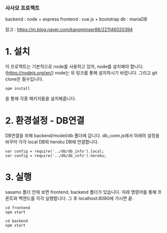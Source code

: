 ### 사사모 프로젝트

backend : node + express 
frontend : vue.js + bootstrap
db : mariaDB

참고 : https://m.blog.naver.com/kangminser88/221146020394

# 1. 설치 
이 프로젝트는 기본적으로 node를 사용하고 있어, node를 설치해야 합니다. (https://nodejs.org/en/)
node는 위 링크를 통해 설치하시기 바랍니다. 그리고 git clone은 필수입니다. 
```
npm install 
```
을 통해 각종 패키지들을 설치해줍니다. 

# 2. 환경설정 - DB연결
DB연결을 위해 backend/model/db 폴더에 갑니다.
db_conn.js에서 아래의 설정을 바꾸어 각각 local DB와 heroku DB에 연결합니다. 
```node 
var config = require('../db/db_info').local;
var config = require('../db/db_info').heroku;
```

# 3. 실행 
sasamo 폴더 안에 보면 frontend, backend 폴더가 있습니다. 아래 명령어를 통해 프론트와 백엔드를 각각 실행합니다. 그 후 localhost:8080에 가시면 끝.
```
cd frontend
npm start
```

```
cd backend
npm start
``` 

